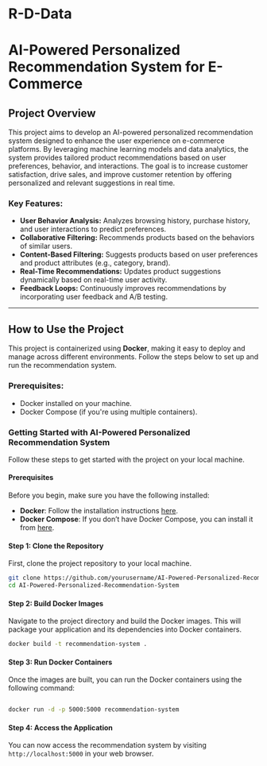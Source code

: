 # R-D-Data
# AI-Powered Personalized Recommendation System for E-Commerce

## Project Overview

This project aims to develop an AI-powered personalized recommendation system designed to enhance the user experience on e-commerce platforms. By leveraging machine learning models and data analytics, the system provides tailored product recommendations based on user preferences, behavior, and interactions. The goal is to increase customer satisfaction, drive sales, and improve customer retention by offering personalized and relevant suggestions in real time.

### Key Features:
- **User Behavior Analysis:** Analyzes browsing history, purchase history, and user interactions to predict preferences.
- **Collaborative Filtering:** Recommends products based on the behaviors of similar users.
- **Content-Based Filtering:** Suggests products based on user preferences and product attributes (e.g., category, brand).
- **Real-Time Recommendations:** Updates product suggestions dynamically based on real-time user activity.
- **Feedback Loops:** Continuously improves recommendations by incorporating user feedback and A/B testing.

---

## How to Use the Project

This project is containerized using **Docker**, making it easy to deploy and manage across different environments. Follow the steps below to set up and run the recommendation system.

### Prerequisites:
- Docker installed on your machine.
- Docker Compose (if you're using multiple containers).

### Getting Started with AI-Powered Personalized Recommendation System

Follow these steps to get started with the project on your local machine.

#### Prerequisites

Before you begin, make sure you have the following installed:

- **Docker**: Follow the installation instructions [here](https://docs.docker.com/get-docker/).
- **Docker Compose**: If you don’t have Docker Compose, you can install it from [here](https://docs.docker.com/compose/install/).

#### Step 1: Clone the Repository

First, clone the project repository to your local machine.

```bash
git clone https://github.com/yourusername/AI-Powered-Personalized-Recommendation-System.git
cd AI-Powered-Personalized-Recommendation-System
```
#### Step 2: Build Docker Images

Navigate to the project directory and build the Docker images. This will package your application and its dependencies into Docker containers.

```bash
docker build -t recommendation-system .
```
#### Step 3: Run Docker Containers

Once the images are built, you can run the Docker containers using the following command:

```bash

docker run -d -p 5000:5000 recommendation-system
``` 
#### Step 4: Access the Application

You can now access the recommendation system by visiting `http://localhost:5000` in your web browser.
